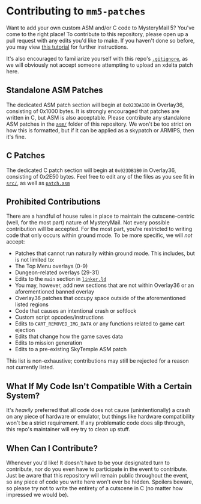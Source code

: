 # Contributing to `mm5-patches`
Want to add your own custom ASM and/or C code to MysteryMail 5? You've come to the right place!
To contribute to this repository, please open up a pull request with any edits you'd like to make. If you haven't done so before, you may view [this tutorial](https://github.com/firstcontributions/first-contributions/blob/main/README.md) for further instructions.

It's also encouraged to familiarize yourself with this repo's [`.gitignore`](.gitignore), as we will obviously not accept someone attempting to upload an xdelta patch here.

## Standalone ASM Patches
The dedicated ASM patch section will begin at `0x023DA1B0` in Overlay36, consisting of 0x1000 bytes. It is strongly encouraged that patches are written in C, but ASM is also acceptable. Please contribute any standalone ASM patches in the [`asm/`](asm/) folder of this repository. We won't be too strict on how this is formatted, but if it can be applied as a skypatch or ARMIPS, then it's fine.

## C Patches
The dedicated C patch section will begin at `0x023DB1B0` in Overlay36, consisting of 0x2E50 bytes. Feel free to edit any of the files as you see fit in [`src/`](src/), as well as [`patch.asm`](patches/patch.asm)

## Prohibited Contributions
There are a handful of house rules in place to maintain the cutscene-centric (well, for the most part) nature of MysteryMail. Not every possible contribution will be accepted. For the most part, you're restricted to writing code that only occurs within ground mode. To be more specific, we will *not* accept:

- Patches that cannot run naturally within ground mode. This includes, but is not limited to:
 - The Top Menu overlays (0-9)
 - Dungeon-related overlays (29-31)
- Edits to the `main` section in [`linker.ld`](linker.ld)
 - You may, however, add new sections that are not within Overlay36 or an aforementioned banned overlay
- Overlay36 patches that occupy space outside of the aforementioned listed regions
- Code that causes an intentional crash or softlock
- Custom script opcodes/instructions
- Edits to `CART_REMOVED_IMG_DATA` or any functions related to game cart ejection
- Edits that change how the game saves data
- Edits to mission generation
- Edits to a pre-existing SkyTemple ASM patch

This list is non-exhaustive; contributions may still be rejected for a reason not currently listed.

## What If My Code Isn't Compatible With a Certain System?
It's *heavily* preferred that all code does not cause (unintentionally) a crash on any piece of hardware or emulator, but things like hardware compatibility won't be a strict requirement. If any problematic code does slip through, this repo's maintainer will ~~cry~~ try to clean up stuff.

## When Can I Contribute?
Whenever you'd like! It doesn't have to be your designated turn to contribute, nor do you even have to participate in the event to contribute. Just be aware that this repository will remain public throughout the event, so any piece of code you write here won't ever be hidden. Spoilers beware, so please try not to write the entirety of a cutscene in C (no matter how impressed we would be).